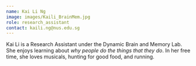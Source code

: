 ```yaml
---
name: Kai Li Ng
image: images/Kaili_BrainMem.jpg
role: research_assistant
contact: kaili.ng@nus.edu.sg
---
```

Kai Li is a Research Assistant under the Dynamic Brain and Memory Lab. She enjoys learning about <i>why people do the things that they do</i>. In her free time, she loves musicals, hunting for good food, and running. 
